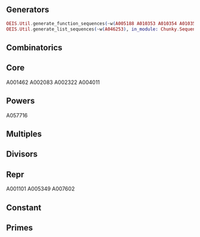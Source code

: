 ## Generators

```elixir 
OEIS.Util.generate_function_sequences(~w(A005188 A010353 A010354 A010350 A010348 A010346 A010344 A161948 A161949 A161950 A161951 A161952 A161953), in_module: Chunky.Sequence.OEIS.Repr)
OEIS.Util.generate_list_sequences(~w(A046253), in_module: Chunky.Sequence.OEIS.Repr)
```

## Combinatorics



## Core



A001462
A002083
A002322
A004011

## Powers

A057716


## Multiples



## Divisors




## Repr


A001101
A005349
A007602






## Constant


## Primes

